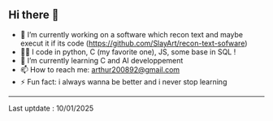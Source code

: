 ## Hi there 👋

- 🔭 I’m currently working on a software which recon text and maybe execut it if its code (https://github.com/SlayArt/recon-text-sofware)
- 🧏‍♂️ I code in python, C (my favorite one), JS, some base in SQL !
- 🌱 I’m currently learning C and AI developpement
- 📫 How to reach me: arthur200892@gmail.com
- ⚡ Fun fact: i always wanna be better and i never stop learning

-----

Last uptdate : 10/01/2025

